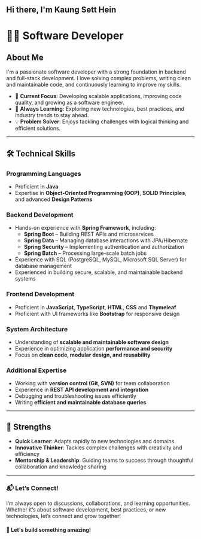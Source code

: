 ## Hi there, I'm Kaung Sett Hein

# 👨‍💻 Software Developer

## About Me  
I'm a passionate software developer with a strong foundation in backend and full-stack development. I love solving complex problems, writing clean and maintainable code, and continuously learning to improve my skills.

- 🔭 **Current Focus**: Developing scalable applications, improving code quality, and growing as a software engineer. 
- 🌱 **Always Learning**: Exploring new technologies, best practices, and industry trends to stay ahead.  
- 💡 **Problem Solver**:  Enjoys tackling challenges with logical thinking and efficient solutions.

---

## 🛠️ Technical Skills  

### **Programming Languages**
- Proficient in **Java** 
- Expertise in **Object-Oriented Programming (OOP)**, **SOLID Principles**, and advanced **Design Patterns**  

### **Backend Development**
- Hands-on experience with **Spring Framework**, including:
  - **Spring Boot** – Building REST APIs and microservices
  - **Spring Data** – Managing database interactions with JPA/Hibernate
  - **Spring Security** – Implementing authentication and authorization
  - **Spring Batch** – Processing large-scale batch jobs
- Experience with SQL (PostgreSQL, MySQL, Microsoft SQL Server) for database management
- Experienced in building secure, scalable, and maintainable backend systems

### **Frontend Development**
- Proficient in **JavaScript**, **TypeScript**, **HTML**, **CSS** and **Thymeleaf** 
- Proficient with UI frameworks like **Bootstrap** for responsive design

### **System Architecture**
- Understanding of **scalable and maintainable software design**
- Experience in optimizing application **performance and security**
- Focus on **clean code, modular design, and reusability**

### **Additional Expertise**
- Working with **version control (Git, SVN)** for team collaboration  
- Experience in **REST API development and integration** 
- Debugging and troubleshooting issues efficiently
- Writing **efficient and maintainable database queries** 

---

## 🚀 Strengths  
- **Quick Learner**: Adapts rapidly to new technologies and domains  
- **Innovative Thinker**: Tackles complex challenges with creativity and efficiency  
- **Mentorship & Leadership**: Guiding teams to success through thoughtful collaboration and knowledge sharing  

---

### 📬  Let’s Connect!  
I’m always open to discussions, collaborations, and learning opportunities. Whether it’s about software development, best practices, or new technologies, let’s connect and grow together!
#### 🚀  Let's build something amazing!
